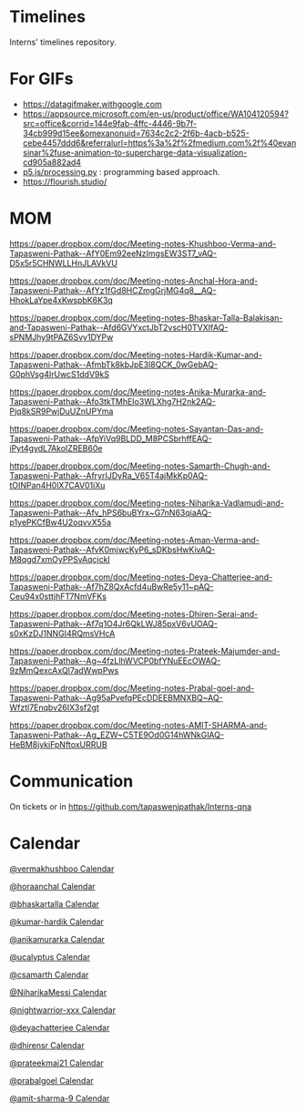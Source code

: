 # Timelines
Interns' timelines repository.

# For GIFs
- https://datagifmaker.withgoogle.com
- https://appsource.microsoft.com/en-us/product/office/WA104120594?src=office&corrid=144e9fab-4ffc-4446-9b7f-34cb999d15ee&omexanonuid=7634c2c2-2f6b-4acb-b525-cebe4457ddd6&referralurl=https%3a%2f%2fmedium.com%2f%40evansinar%2fuse-animation-to-supercharge-data-visualization-cd905a882ad4
- [p5.js/processing.py](https://processing.org/) : programming based approach.
- https://flourish.studio/

# MOM

https://paper.dropbox.com/doc/Meeting-notes-Khushboo-Verma-and-Tapasweni-Pathak--AfY0Em92eeNzImgsEW3ST7_vAQ-D5x5r5CHNWLLHnJLAVkVU

https://paper.dropbox.com/doc/Meeting-notes-Anchal-Hora-and-Tapasweni-Pathak--AfYz1fGd8HCZmgGrjMG4q8__AQ-HhokLaYpe4xKwspbK6K3q

https://paper.dropbox.com/doc/Meeting-notes-Bhaskar-Talla-Balakisan-and-Tapasweni-Pathak--Afd6GVYxctJbT2vscH0TVXIfAQ-sPNMJhy9tPAZ6Svy1DYPw

https://paper.dropbox.com/doc/Meeting-notes-Hardik-Kumar-and-Tapasweni-Pathak--AfmbTk8kbJpE3l8QCK_0wGebAQ-G0phVsg4IrUwcS1ddV9kS

https://paper.dropbox.com/doc/Meeting-notes-Anika-Murarka-and-Tapasweni-Pathak--Afo3tkTMhEIo3WLXhg7H2nk2AQ-Pjq8kSR9PwjDuUZnUPYma

https://paper.dropbox.com/doc/Meeting-notes-Sayantan-Das-and-Tapasweni-Pathak--AfpYiVq9BLDD_M8PCSbrhffEAQ-iPyt4gydL7AkoIZREB60e

https://paper.dropbox.com/doc/Meeting-notes-Samarth-Chugh-and-Tapasweni-Pathak--AfryrIJDyRa_V65T4ajMkKp0AQ-tOINPan4H0lX7CAV01iXu

https://paper.dropbox.com/doc/Meeting-notes-Niharika-Vadlamudi-and-Tapasweni-Pathak--Afv_hPS6buBYrx~G7nN63qiaAQ-p1yePKCfBw4U2oqvvX55a

https://paper.dropbox.com/doc/Meeting-notes-Aman-Verma-and-Tapasweni-Pathak--AfvK0mjwcKyP6_sDKbsHwKivAQ-M8qgd7xmOyPPSvAqcjckI

https://paper.dropbox.com/doc/Meeting-notes-Deya-Chatterjee-and-Tapasweni-Pathak--Af7hZ8QxAcfd4uBwRe5y11~pAQ-Ceu94x0sttjhFT7NmVFKs

https://paper.dropbox.com/doc/Meeting-notes-Dhiren-Serai-and-Tapasweni-Pathak--Af7q1O4Jr6QkLWJ85pxV6vUOAQ-s0xKzDJ1NNGI4RQmsVHcA

https://paper.dropbox.com/doc/Meeting-notes-Prateek-Majumder-and-Tapasweni-Pathak--Ag~4fzLlhWVCP0bfYNuEEcOWAQ-9zMmQexcAxQl7adWwpPws

https://paper.dropbox.com/doc/Meeting-notes-Prabal-goel-and-Tapasweni-Pathak--Ag95aPvefqPEcDDEEBMNXBQ~AQ-Wfztl7Enqbv26IX3sf2gt

https://paper.dropbox.com/doc/Meeting-notes-AMIT-SHARMA-and-Tapasweni-Pathak--Ag_EZW~C5TE9Od0G14hWNkGlAQ-HeBM8jvkiFpNftoxURRUB

# Communication

On tickets or in https://github.com/tapaswenipathak/Interns-qna


# Calendar

[@vermakhushboo Calendar]()

[@horaanchal Calendar]( https://calendly.com/horaanchal17/15min)

[@bhaskartalla Calendar]()

[@kumar-hardik Calendar]()

[@anikamurarka Calendar](https://calendly.com/anikamurarka)

[@ucalyptus Calendar]()

[@csamarth Calendar](https://calendly.com/csamarth)

[@NiharikaMessi Calendar]()

[@nightwarrior-xxx Calendar]()

[@deyachatterjee Calendar]()

[@dhirensr Calendar]()

[@prateekmaj21 Calendar]()

[@prabalgoel Calendar]()

[@amit-sharma-9 Calendar]()
